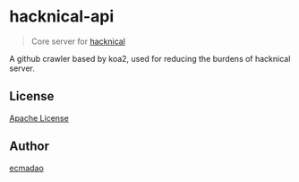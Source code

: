 # hacknical-api

> Core server for [hacknical](http://hacknical.com)

A github crawler based by koa2, used for reducing the burdens of hacknical server.

## License

[Apache License](./LICENSE)

## Author

[ecmadao](//github.com/ecmadao)